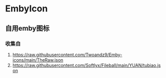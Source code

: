# EmbyIcon
## 自用emby图标
### 收集自
1. https://raw.githubusercontent.com/Twoandz9/Emby-icons/main/TheRaw.json
2. https://raw.githubusercontent.com/Softlyx/Fileball/main/YUAN/tubiao.json